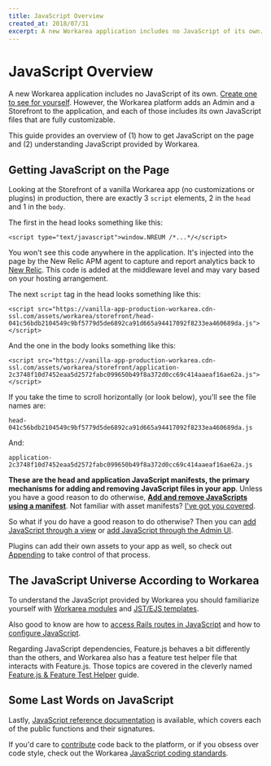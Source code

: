 ```yaml
---
title: JavaScript Overview
created_at: 2018/07/31
excerpt: A new Workarea application includes no JavaScript of its own. Create one to see for yourself. However, the Workarea platform adds an Admin and a Storefront to the application, and each of those includes its own JavaScript files that are fully custom
---
```


# JavaScript Overview

A new Workarea application includes no JavaScript of its own. [Create one to see for yourself](/articles/create-a-new-app.html). However, the Workarea platform adds an Admin and a Storefront to the application, and each of those includes its own JavaScript files that are fully customizable.

This guide provides an overview of (1) how to get JavaScript on the page and (2) understanding JavaScript provided by Workarea.

## Getting JavaScript on the Page

Looking at the Storefront of a vanilla Workarea app (no customizations or plugins) in production, there are exactly 3 `script` elements, 2 in the `head` and 1 in the `body`.

The first in the head looks something like this:

```
<script type="text/javascript">window.NREUM /*...*/</script>
```

You won't see this code anywhere in the application. It's injected into the page by the New Relic APM agent to capture and report analytics back to [New Relic](http://newrelic.com/). This code is added at the middleware level and may vary based on your hosting arrangement.

The next `script` tag in the head looks something like this:

```
<script src="https://vanilla-app-production-workarea.cdn-ssl.com/assets/workarea/storefront/head-041c56bdb2104549c9bf5779d5de6892ca91d665a94417092f8233ea460689da.js"></script>
```

And the one in the body looks something like this:

```
<script src="https://vanilla-app-production-workarea.cdn-ssl.com/assets/workarea/storefront/application-2c3748f10d7452eaa5d2572fabc099650b49f8a372d0cc69c414aaeaf16ae62a.js"></script>
```

If you take the time to scroll horizontally (or look below), you'll see the file names are:

`head-041c56bdb2104549c9bf5779d5de6892ca91d665a94417092f8233ea460689da.js`

And:

`application-2c3748f10d7452eaa5d2572fabc099650b49f8a372d0cc69c414aaeaf16ae62a.js`

**These are the head and application JavaScript manifests, the primary mechanisms for adding and removing JavaScript files in your app**. Unless you have a good reason to do otherwise, **[Add and remove JavaScripts using a manifest](/articles/add-javascript-through-a-manifest.html)**. Not familiar with asset manifests? [I've got you covered](/articles/add-javascript-through-a-manifest.html).

So what if you do have a good reason to do otherwise? Then you can [add JavaScript through a view](/articles/add-javascript-through-a-view.html) or [add JavaScript through the Admin UI](/articles/add-javascript-through-the-admin-ui.html).

Plugins can add their own assets to your app as well, so check out [Appending](/articles/appending.html) to take control of that process.

## The JavaScript Universe According to Workarea

To understand the JavaScript provided by Workarea you should familiarize yourself with [Workarea modules](/articles/javascript-modules.html) and [JST/EJS templates](/articles/javascript-templates.html).

Also good to know are how to [access Rails routes in JavaScript](/articles/access-routes-in-javascript.html) and how to [configure JavaScript](/articles/configuration.html).

Regarding JavaScript dependencies, Feature.js behaves a bit differently than the others, and Workarea also has a feature test helper file that interacts with Feature.js. Those topics are covered in the cleverly named [Feature.js & Feature Test Helper](/articles/featurejs-and-feature-spec-helper.html) guide.

## Some Last Words on JavaScript

Lastly, [JavaScript reference documentation](/articles/javascript-reference-documentation.html) is available, which covers each of the public functions and their signatures.

If you'd care to [contribute](/articles/contribute-code.html) code back to the platform, or if you obsess over code style, check out the Workarea [JavaScript coding standards](/articles/javascript-coding-standards.html).
